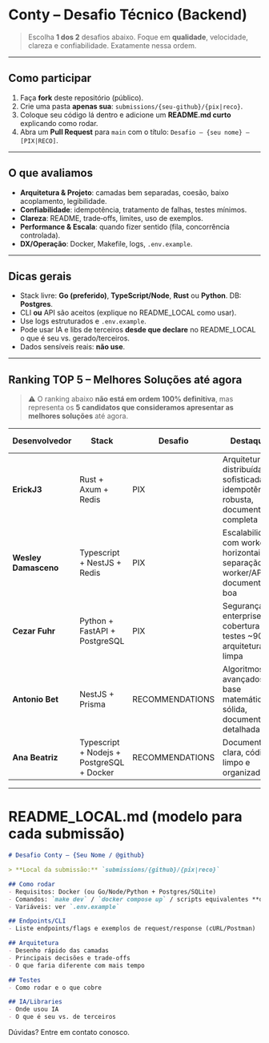 # Conty – Desafio Técnico (Backend)

> Escolha **1 dos 2** desafios abaixo. Foque em **qualidade**, velocidade, clareza e confiabilidade. Exatamente nessa ordem.

---

## Como participar

1. Faça **fork** deste repositório (público).
2. Crie uma pasta **apenas sua**: `submissions/{seu-github}/{pix|reco}`.
3. Coloque seu código lá dentro e adicione um **README.md curto** explicando como rodar.
4. Abra um **Pull Request** para `main` com o título: `Desafio – {seu nome} – [PIX|RECO]`.

---

## O que avaliamos

* **Arquitetura & Projeto**: camadas bem separadas, coesão, baixo acoplamento, legibilidade.
* **Confiabilidade**: idempotência, tratamento de falhas, testes mínimos.
* **Clareza**: README, trade‑offs, limites, uso de exemplos.
* **Performance & Escala**: quando fizer sentido (fila, concorrência controlada).
* **DX/Operação**: Docker, Makefile, logs, `.env.example`.

---

## Dicas gerais

* Stack livre: **Go (preferido)**, **TypeScript/Node**, **Rust** ou **Python**. DB: **Postgres**.
* CLI **ou** API são aceitos (explique no README_LOCAL como usar).
* Use logs estruturados e `.env.example`.
* Pode usar IA e libs de terceiros **desde que declare** no README_LOCAL o que é seu vs. gerado/terceiros.
* Dados sensíveis reais: **não use**.

---

## Ranking TOP 5 – Melhores Soluções até agora

> ⚠️ O ranking abaixo **não está em ordem 100% definitiva**, mas representa os **5 candidatos que consideramos apresentar as melhores soluções** até agora.  

| Desenvolvedor | Stack | Desafio | Destaques | Link PR | GitHub |
|---------------|-------|---------|-----------|---------|--------|
| **ErickJ3** | Rust + Axum + Redis | PIX | Arquitetura distribuída sofisticada, idempotência robusta, documentação completa | [PR #2](https://github.com/Conty-App/conty-backend-challenge/pull/2) | [@ErickJ3](https://github.com/ErickJ3) |
| **Wesley Damasceno** |Typescript + NestJS + Redis | PIX | Escalabilidade com workers horizontais, separação de worker/API, documentação boa | [PR #13](https://github.com/Conty-App/conty-backend-challenge/pull/13) | [@wesleydmscn](https://github.com/wesleydmscn) |
| **Cezar Fuhr** | Python + FastAPI + PostgreSQL | PIX | Segurança enterprise, cobertura de testes ~90%, arquitetura limpa | [PR #12](https://github.com/Conty-App/conty-backend-challenge/pull/12) | [@cezarfuhr](https://github.com/cezarfuhr) |
| **Antonio Bet** | NestJS + Prisma | RECOMMENDATIONS | Algoritmos avançados, base matemática sólida, documentação detalhada | [PR #7](https://github.com/Conty-App/conty-backend-challenge/pull/7) | [@antoniobet](https://github.com/antoniobet) |
| **Ana Beatriz** |Typescript + Nodejs + PostgreSQL + Docker| RECOMMENDATIONS |Documentação clara, código limpo e organizado| [PR #14](https://github.com/Conty-App/conty-backend-challenge/pull/14) | [@ABeatrizSC](https://github.com/ABeatrizSC) |


---

# README_LOCAL.md (modelo para cada submissão)

```md
# Desafio Conty – {Seu Nome / @github}

> **Local da submissão:** `submissions/{github}/{pix|reco}`

## Como rodar
- Requisitos: Docker (ou Go/Node/Python + Postgres/SQLite)
- Comandos: `make dev` / `docker compose up` / scripts equivalentes **dentro desta pasta**
- Variáveis: ver `.env.example`

## Endpoints/CLI
- Liste endpoints/flags e exemplos de request/response (cURL/Postman)

## Arquitetura
- Desenho rápido das camadas
- Principais decisões e trade‑offs
- O que faria diferente com mais tempo

## Testes
- Como rodar e o que cobre

## IA/Libraries
- Onde usou IA
- O que é seu vs. de terceiros
```

Dúvidas? 
Entre em contato conosco. 
